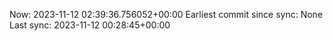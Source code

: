Now: 2023-11-12 02:39:36.756052+00:00 Earliest commit since sync: None Last sync: 2023-11-12 00:28:45+00:00

